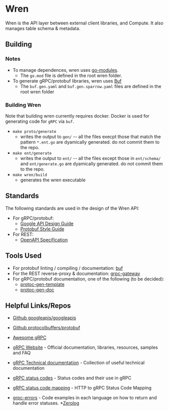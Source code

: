 # Wren

Wren is the API layer between external client libraries, and Compute.  It also manages table schema & metadata.

## Building

### Notes

* To manage dependences, wren uses [go-modules](https://golang.org/ref/mod).
  * The `go.mod` file is defined in the root wren folder.
* To generate gRPC/protobuf libraries, wren uses [Buf](https://buf.build)
  * The `buf.gen.yaml` and `buf.gen.sparrow.yaml` files are defined in the root wren folder


### Building Wren

Note that building wren currently requires docker.  Docker is used for generating code for `gRPC` via `buf`.

* `make proto/generate`
  * writes the output to `gen/` -- all the files execpt those that match the pattern `*.ent.go` are dyamically generated. do not commit them to the repo.
* `make ent/generate`
  * writes the output to `ent/` -- all the files except those in `ent/schema/` and `ent/generate.go` are dyamically generated.  do not commit them to the repo.
* `make wren/build`
  * generates the wren executable

## Standards

The following standards are used in the design of the Wren API:

* For gRPC/protobuf:
  * [Google API Design Guide](https://cloud.google.com/apis/design)
  * [Protobuf Style Guide](https://docs.buf.build/style-guide/)
* For REST:
  * [OpenAPI Specification](https://spec.openapis.org/oas/v3.1.0)

## Tools Used

* For protobuf linting / compiling / documentation: [buf](https://docs.buf.build/)
* For the REST reverse-proxy & documentation: [grpc-gateway](https://grpc-ecosystem.github.io/grpc-gateway/)
* For gRPC/protobuf documentation, one of the following (to be decided):
  * [protoc-gen-template](https://github.com/kerinin/protoc-gen-template)
  * [protoc-gen-doc](https://github.com/pseudomuto/protoc-gen-doc)

## Helpful Links/Repos

* [Github googleapis/googleapis](https://github.com/googleapis/googleapis)
* [Github protocolbuffers/protobuf](https://github.com/protocolbuffers/protobuf)


* [Awesome gRPC](https://github.com/grpc-ecosystem/awesome-grpc)
* [gRPC Website](https://grpc.io/) - Official documentation, libraries, resources, samples and FAQ
* [gRPC Technical documentation](https://github.com/grpc/grpc/tree/master/doc) - Collection of useful technical documentation
* [gRPC status codes](https://github.com/grpc/grpc/blob/master/doc/statuscodes.md) - Status codes and their use in gRPC
* [gRPC status code mapping](https://github.com/grpc/grpc/blob/master/doc/http-grpc-status-mapping.md) - HTTP to gRPC Status Code Mapping
* [grpc-errors](https://github.com/avinassh/grpc-errors) - Code examples in each language on how to return and handle error statuses.
*[Zerolog](https://github.com/rs/zerolog)
